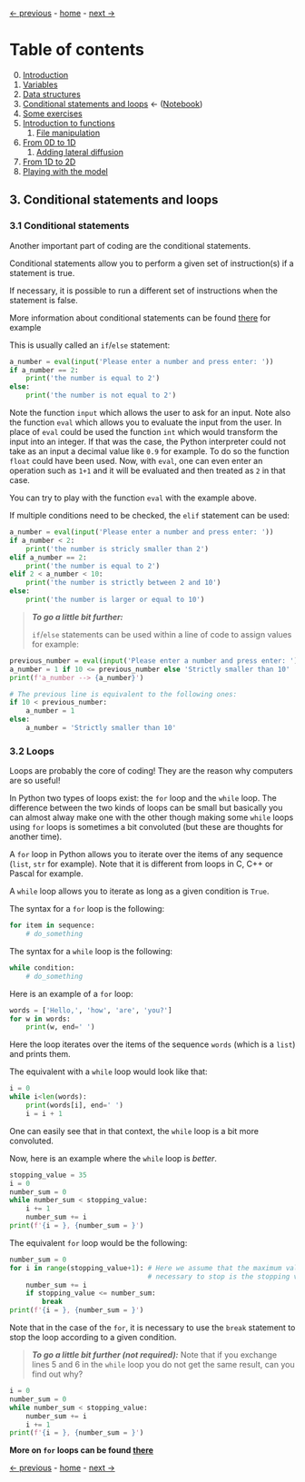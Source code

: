 [&larr; previous](2-Data-Structures.md) - [home](https://guignardlab.github.io/CenTuri-Course/) - [next &rarr;](4-Some-Exercises.md)

# Table of contents
0. [Introduction](0-Introduction.md)
1. [Variables](1-Variables.md)
2. [Data structures](2-Data-Structures.md)
3. [Conditional statements and loops](3-Conditional-Statements-Loops.md) &larr; ([Notebook](../3-Conditional-Statements-Loops.ipynb))
4. [Some exercises](4-Some-Exercises.md)
5. [Introduction to functions](5-0-Introduction-function.md)
    1. [File manipulation](5-1-File-manipulation.md)
6. [From 0D to 1D](6-1-From-0D-to-1D.md)
    1. [Adding lateral diffusion](6-2-Adding-lateral-diffusion.md)
7. [From 1D to 2D](7-From-1D-to-2D.md)
8. [Playing with the model](8-Playing-with-the-model.md)

## 3. Conditional statements and loops

### 3.1 Conditional statements
Another important part of coding are the conditional statements.

Conditional statements allow you to perform a given set of instruction(s) if a statement is true.

If necessary, it is possible to run a different set of instructions when the statement is false.

More information about conditional statements can be found [there](https://docs.python.org/3/tutorial/datastructures.html#more-on-conditions) for example

This is usually called an `if`/`else` statement:


```python
a_number = eval(input('Please enter a number and press enter: '))
if a_number == 2:
    print('the number is equal to 2')
else:
    print('the number is not equal to 2')
```

Note the function `input` which allows the user to ask for an input.
Note also the function `eval` which allows you to evaluate the input from the user.
In place of `eval` could be used the function `int` which would transform the input into an integer.
If that was the case, the Python interpreter could not take as an input a decimal value like `0.9` for example.
To do so the function `float` could have been used. Now, with `eval`, one can even enter an operation such as `1+1` and it will be evaluated and then treated as `2` in that case.

You can try to play with the function `eval` with the example above.

If multiple conditions need to be checked, the `elif` statement can be used:


```python
a_number = eval(input('Please enter a number and press enter: '))
if a_number < 2:
    print('the number is stricly smaller than 2')
elif a_number == 2:
    print('the number is equal to 2')
elif 2 < a_number < 10:
    print('the number is strictly between 2 and 10')
else:
    print('the number is larger or equal to 10')
```

> _**To go a little bit further:**_
>
> `if`/`else` statements can be used within a line of code to assign values for example:


```python
previous_number = eval(input('Please enter a number and press enter: '))
a_number = 1 if 10 <= previous_number else 'Strictly smaller than 10'
print(f'a_number --> {a_number}')

# The previous line is equivalent to the following ones:
if 10 < previous_number:
    a_number = 1
else:
    a_number = 'Strictly smaller than 10'
```

### 3.2 Loops

Loops are probably the core of coding! They are the reason why computers are so useful!

In Python two types of loops exist: the `for` loop and the `while` loop.
The difference between the two kinds of loops can be small but basically you can almost alway make one with the other though making some `while` loops using `for` loops is sometimes a bit convoluted (but these are thoughts for another time).

A `for` loop in Python allows you to iterate over the items of any sequence (`list`, `str` for example). Note that it is different from loops in C, C++ or Pascal for example.

A `while` loop allows you to iterate as long as a given condition is `True`.

The syntax for a `for` loop is the following:
```python
for item in sequence:
    # do_something
```

The syntax for a `while` loop is the following:
```python
while condition:
    # do_something
```

Here is an example of a `for` loop:


```python
words = ['Hello,', 'how', 'are', 'you?']
for w in words:
    print(w, end=' ')
```

Here the loop iterates over the items of the sequence `words` (which is a `list`) and prints them.

The equivalent with a `while` loop would look like that:


```python
i = 0
while i<len(words):
    print(words[i], end=' ')
    i = i + 1
```

One can easily see that in that context, the `while` loop is a bit more convoluted.

Now, here is an example where the `while` loop is _better_.


```python
stopping_value = 35
i = 0
number_sum = 0
while number_sum < stopping_value:
    i += 1
    number_sum += i
print(f'{i = }, {number_sum = }')
```

The equivalent `for` loop would be the following:


```python
number_sum = 0
for i in range(stopping_value+1): # Here we assume that the maximum value
                                  # necessary to stop is the stopping value itself
    number_sum += i
    if stopping_value <= number_sum:
        break
print(f'{i = }, {number_sum = }')
```

Note that in the case of the `for`, it is necessary to use the ```break``` statement to stop the loop according to a given condition.

> _**To go a little bit further (not required):**_
> Note that if you exchange lines 5 and 6 in the `while` loop you do not get the same result, can you find out why?


```python
i = 0
number_sum = 0
while number_sum < stopping_value:
    number_sum += i
    i += 1
print(f'{i = }, {number_sum = }')
```

**More on `for` loops can be found [there](https://docs.python.org/3/tutorial/controlflow.html#for-statements)**

[&larr; previous](2-Data-Structures.md) - [home](https://guignardlab.github.io/CenTuri-Course/) - [next &rarr;](4-Some-Exercises.md)